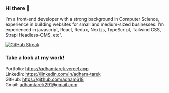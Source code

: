 
### Hi there 👋
I'm a front-end developer with a strong background in Computer Science, experience in building websites for small and medium-sized businesses. 
I’m experienced in javascript, React, Redux, Next.js, TypeScript, Tailwind CSS,  Strapi Headless-CMS, etc".


[![GitHub Streak](http://github-readme-streak-stats.herokuapp.com?user=adham618&theme=holi-theme&date_format=M%20j%5B%2C%20Y%5D)](https://git.io/streak-stats)

### Take a look at my work!

Portfolio: https://adhamtarek.vercel.app<br>
LinkedIn: https://linkedin.com/in/adham-tarek<br>
GitHub: https://github.com/adham618<br>
Gmail: adhamtarek291@gmail.com<br>
